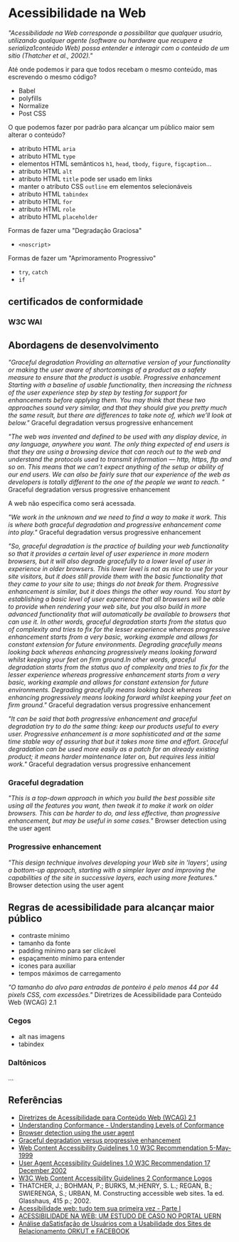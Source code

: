 # Acessibilidade na Web

*"Acessibilidade na Web corresponde a possibilitar que qualquer usuário, utilizando qualquer agente (software ou hardware que recupera e serializa1conteúdo Web) possa entender e interagir com o conteúdo de um sítio (Thatcher et al., 2002)."*

Até onde podemos ir para que todos recebam o mesmo conteúdo, mas escrevendo o mesmo código?

- Babel
- polyfills
- Normalize
- Post CSS

O que podemos fazer por padrão para alcançar um público maior sem alterar o conteúdo?

- atributo HTML `aria`
- atributo HTML `type`
- elementos HTML semânticos `h1`, `head`, `tbody`, `figure`, `figcaption`...
- atributo HTML `alt`
- atributo HTML `title` pode ser usado em links
- manter o atributo CSS `outline` em elementos selecionáveis
- atributo HTML `tabindex`
- atributo HTML `for`
- atributo HTML `role`
- atributo HTML `placeholder`

Formas de fazer uma "Degradação Graciosa"

- `<noscript>`

Formas de fazer um "Aprimoramento Progressivo"

- `try`, `catch`
- `if`

## certificados de conformidade

### W3C WAI

## Abordagens de desenvolvimento

*"Graceful degradation Providing an alternative version of your functionality or making the user aware of shortcomings of a product as a safety measure to ensure that the product is usable. Progressive enhancement Starting with a baseline of usable functionality, then increasing the richness of the user experience step by step by testing for support for enhancements before applying them. You may think that these two approaches sound very similar, and that they should give you pretty much the same result, but there are differences to take note of, which we’ll look at below."* Graceful degradation versus progressive enhancement

*"The web was invented and defined to be used with any display device, in any language, anywhere you want. The only thing expected of end users is that they are using a browsing device that can reach out to the web and understand the protocols used to transmit information — http, https, ftp and so on. This means that we can’t expect anything of the setup or ability of our end users. We can also be fairly sure that our experience of the web as developers is totally different to the one of the people we want to reach. "* Graceful degradation versus progressive enhancement

A web não especifica como será acessada.

*"We work in the unknown and we need to find a way to make it work. This is where both graceful degradation and progressive enhancement come into play."* Graceful degradation versus progressive enhancement

*"So, graceful degradation is the practice of building your web functionality so that it provides a certain level of user experience in more modern browsers, but it will also degrade gracefully to a lower level of user in experience in older browsers. This lower level is not as nice to use for your site visitors, but it does still provide them with the basic functionality that they came to your site to use; things do not break for them. Progressive enhancement is similar, but it does things the other way round. You start by establishing a basic level of user experience that all browsers will be able to provide when rendering your web site, but you also build in more advanced functionality that will automatically be available to browsers that can use it. In other words, graceful degradation starts from the status quo of complexity and tries to fix for the lesser experience whereas progressive enhancement starts from a very basic, working example and allows for constant extension for future environments. Degrading gracefully means looking back whereas enhancing progressively means looking forward whilst keeping your feet on firm ground.In other words, graceful degradation starts from the status quo of complexity and tries to fix for the lesser experience whereas progressive enhancement starts from a very basic, working example and allows for constant extension for future environments. Degrading gracefully means looking back whereas enhancing progressively means looking forward whilst keeping your feet on firm ground."* Graceful degradation versus progressive enhancement

*"It can be said that both progressive enhancement and graceful degradation try to do the same thing: keep our products useful to every user. Progressive enhancement is a more sophisticated and at the same time stable way of assuring that but it takes more time and effort. Graceful degradation can be used more easily as a patch for an already existing product; it means harder maintenance later on, but requires less initial work."* Graceful degradation versus progressive enhancement

### Graceful degradation

*"This is a top-down approach in which you build the best possible site using all the features you want, then tweak it to make it work on older browsers. This can be harder to do, and less effective, than progressive enhancement, but may be useful in some cases."* Browser detection using the user agent

### Progressive enhancement

*"This design technique involves developing your Web site in 'layers', using a bottom-up approach, starting with a simpler layer and improving the capabilities of the site in successive layers, each using more features."* Browser detection using the user agent

## Regras de acessibilidade para alcançar maior público

- contraste mínimo
- tamanho da fonte
- padding mínimo para ser clicável
- espaçamento mínimo para entender
- ícones para auxiliar
- tempos máximos de carregamento

*"O tamanho do alvo para entradas de ponteiro é pelo menos 44 por 44 pixels CSS, com excessões."* Diretrizes de Acessibilidade para Conteúdo Web (WCAG) 2.1

### Cegos

- alt nas imagens
- tabindex

### Daltônicos

...

## Referências

- [Diretrizes de Acessibilidade para Conteúdo Web (WCAG) 2.1](https://www.w3c.br/traducoes/wcag/wcag21-pt-BR/)
- [Understanding Conformance - Understanding Levels of Conformance](https://www.w3.org/WAI/WCAG21/Understanding/conformance#levels)
- [Browser detection using the user agent](https://developer.mozilla.org/en-US/docs/Web/HTTP/Browser_detection_using_the_user_agent)
- [Graceful degradation versus progressive enhancement](https://www.w3.org/wiki/Graceful_degradation_versus_progressive_enhancement)
- [Web Content Accessibility Guidelines 1.0 W3C Recommendation 5-May-1999](https://www.w3.org/TR/WAI-WEBCONTENT/)
- [User Agent Accessibility Guidelines 1.0 W3C Recommendation 17 December 2002](https://www.w3.org/TR/UAAG10/)
- [W3C Web Content Accessibility Guidelines 2 Conformance Logos](https://www.w3.org/WAI/standards-guidelines/wcag/conformance-logos/)
- THATCHER,  J.;  BOHMAN,  P.;  BURKS,   M.;HENRY,  S.  L.;  REGAN,  B.; SWIERENGA,  S.;  URBAN,  M. Constructing  accessible  web  sites. 1a  ed. Glasshaus, 415 p.; 2002.
- [Acessibilidade web: tudo tem sua primeira vez - Parte I](http://acessibilidadelegal.com/13-tudotem.php)
- [ACESSIBILIDADE NA WEB: UM ESTUDO DE CASO NO PORTAL UERN](https://pt.slideshare.net/valeriofarias/monografia-acessibilidadenawebvalerio)
- [Análise daSatisfação de Usuários com a Usabilidade dos Sites de Relacionamento ORKUT e FACEBOOK](http://fbuni.edu.br/sites/default/files/tcc-20111-francisco-geraldo-andrade.pdf)